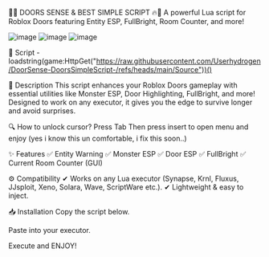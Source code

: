 🚪🔥 DOORS SENSE & BEST SIMPLE SCRIPT 🔥🚪
A powerful Lua script for Roblox Doors featuring Entity ESP, FullBright, Room Counter, and more!

![image](https://github.com/user-attachments/assets/54a0dd97-db48-4c54-b281-771b5d09c92c) ![image](https://github.com/user-attachments/assets/ad434dfe-9378-46e1-a5de-1acbc349bc49) ![image](https://github.com/user-attachments/assets/a55b48e9-e3ba-4c1c-80d4-a729c62f41e3)


📜 Script - loadstring(game:HttpGet("https://raw.githubusercontent.com/Userhydrogen/DoorSense-DoorsSimpleScript-/refs/heads/main/Source"))()


📜 Description
This script enhances your Roblox Doors gameplay with essential utilities like Monster ESP, Door Highlighting, FullBright, and more! Designed to work on any executor, it gives you the edge to survive longer and avoid surprises.

🔍 How to unlock cursor? Press Tab Then press insert to open menu and enjoy (yes i know this un comfortable, i fix this soon..)

✨ Features
✅ Entity Warning
✅ Monster ESP
✅ Door ESP
✅ FullBright
✅ Current Room Counter (GUI)

⚙ Compatibility
✔ Works on any Lua executor (Synapse, Krnl, Fluxus, JJsploit, Xeno, Solara, Wave, ScriptWare etc.).
✔ Lightweight & easy to inject.

📥 Installation
Copy the script below.

Paste into your executor.

Execute and ENJOY!
